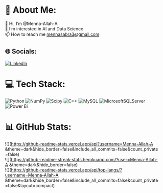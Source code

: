 # 💫 About Me:
👋 Hi, I’m @Menna-Allah-A<br>👀 I’m interested in AI and Data Science<br>📫 How to reach me mennasabra3@gmail.com


## 🌐 Socials:
[![LinkedIn](https://img.shields.io/badge/LinkedIn-%230077B5.svg?logo=linkedin&logoColor=white)](https://www.linkedin.com/in/menna-allah-ahmed-861bb6237/) 

# 💻 Tech Stack:
![Python](https://img.shields.io/badge/python-3670A0?style=for-the-badge&logo=python&logoColor=ffdd54) ![NumPy](https://img.shields.io/badge/numpy-%23013243.svg?style=for-the-badge&logo=numpy&logoColor=white) ![Scipy](https://img.shields.io/badge/SciPy-%230C55A5.svg?style=for-the-badge&logo=scipy&logoColor=%white) ![C++](https://img.shields.io/badge/c++-%2300599C.svg?style=for-the-badge&logo=c%2B%2B&logoColor=white) ![MySQL](https://img.shields.io/badge/mysql-4479A1.svg?style=for-the-badge&logo=mysql&logoColor=white) ![MicrosoftSQLServer](https://img.shields.io/badge/Microsoft%20SQL%20Server-CC2927?style=for-the-badge&logo=microsoft%20sql%20server&logoColor=white) ![Power Bi](https://img.shields.io/badge/power_bi-F2C811?style=for-the-badge&logo=powerbi&logoColor=black)
# 📊 GitHub Stats:
![](https://github-readme-stats.vercel.app/api?username=Menna-Allah-A &theme=dark&hide_border=false&include_all_commits=false&count_private=false)<br/>
![](https://github-readme-streak-stats.herokuapp.com/?user=Menna-Allah-A &theme=dark&hide_border=false)<br/>
![](https://github-readme-stats.vercel.app/api/top-langs/?username=Menna-Allah-A &theme=dark&hide_border=false&include_all_commits=false&count_private=false&layout=compact)

